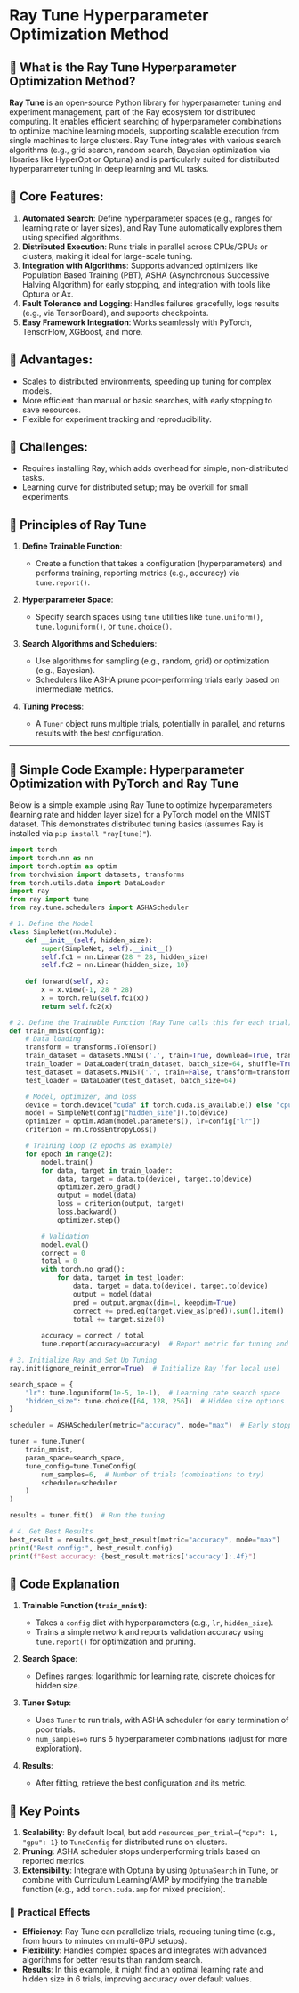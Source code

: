 # Ray Tune Hyperparameter Optimization Method
## 📖 What is the Ray Tune Hyperparameter Optimization Method?
**Ray Tune** is an open-source Python library for hyperparameter tuning and experiment management, part of the Ray ecosystem for distributed computing. It enables efficient searching of hyperparameter combinations to optimize machine learning models, supporting scalable execution from single machines to large clusters. Ray Tune integrates with various search algorithms (e.g., grid search, random search, Bayesian optimization via libraries like HyperOpt or Optuna) and is particularly suited for distributed hyperparameter tuning in deep learning and ML tasks.

## 📖 Core Features:
1. **Automated Search**: Define hyperparameter spaces (e.g., ranges for learning rate or layer sizes), and Ray Tune automatically explores them using specified algorithms.
2. **Distributed Execution**: Runs trials in parallel across CPUs/GPUs or clusters, making it ideal for large-scale tuning.
3. **Integration with Algorithms**: Supports advanced optimizers like Population Based Training (PBT), ASHA (Asynchronous Successive Halving Algorithm) for early stopping, and integration with tools like Optuna or Ax.
4. **Fault Tolerance and Logging**: Handles failures gracefully, logs results (e.g., via TensorBoard), and supports checkpoints.
5. **Easy Framework Integration**: Works seamlessly with PyTorch, TensorFlow, XGBoost, and more.

## 📖 Advantages:
- Scales to distributed environments, speeding up tuning for complex models.
- More efficient than manual or basic searches, with early stopping to save resources.
- Flexible for experiment tracking and reproducibility.

## 📖 Challenges:
- Requires installing Ray, which adds overhead for simple, non-distributed tasks.
- Learning curve for distributed setup; may be overkill for small experiments.


## 📖 Principles of Ray Tune
1. **Define Trainable Function**:
   - Create a function that takes a configuration (hyperparameters) and performs training, reporting metrics (e.g., accuracy) via `tune.report()`.

2. **Hyperparameter Space**:
   - Specify search spaces using `tune` utilities like `tune.uniform()`, `tune.loguniform()`, or `tune.choice()`.

3. **Search Algorithms and Schedulers**:
   - Use algorithms for sampling (e.g., random, grid) or optimization (e.g., Bayesian).
   - Schedulers like ASHA prune poor-performing trials early based on intermediate metrics.

4. **Tuning Process**:
   - A `Tuner` object runs multiple trials, potentially in parallel, and returns results with the best configuration.

---

## 📖 Simple Code Example: Hyperparameter Optimization with PyTorch and Ray Tune
Below is a simple example using Ray Tune to optimize hyperparameters (learning rate and hidden layer size) for a PyTorch model on the MNIST dataset. This demonstrates distributed tuning basics (assumes Ray is installed via `pip install "ray[tune]"`).

```python
import torch
import torch.nn as nn
import torch.optim as optim
from torchvision import datasets, transforms
from torch.utils.data import DataLoader
import ray
from ray import tune
from ray.tune.schedulers import ASHAScheduler

# 1. Define the Model
class SimpleNet(nn.Module):
    def __init__(self, hidden_size):
        super(SimpleNet, self).__init__()
        self.fc1 = nn.Linear(28 * 28, hidden_size)
        self.fc2 = nn.Linear(hidden_size, 10)
    
    def forward(self, x):
        x = x.view(-1, 28 * 28)
        x = torch.relu(self.fc1(x))
        return self.fc2(x)

# 2. Define the Trainable Function (Ray Tune calls this for each trial)
def train_mnist(config):
    # Data loading
    transform = transforms.ToTensor()
    train_dataset = datasets.MNIST('.', train=True, download=True, transform=transform)
    train_loader = DataLoader(train_dataset, batch_size=64, shuffle=True)
    test_dataset = datasets.MNIST('.', train=False, transform=transform)
    test_loader = DataLoader(test_dataset, batch_size=64)

    # Model, optimizer, and loss
    device = torch.device("cuda" if torch.cuda.is_available() else "cpu")
    model = SimpleNet(config["hidden_size"]).to(device)
    optimizer = optim.Adam(model.parameters(), lr=config["lr"])
    criterion = nn.CrossEntropyLoss()

    # Training loop (2 epochs as example)
    for epoch in range(2):
        model.train()
        for data, target in train_loader:
            data, target = data.to(device), target.to(device)
            optimizer.zero_grad()
            output = model(data)
            loss = criterion(output, target)
            loss.backward()
            optimizer.step()

        # Validation
        model.eval()
        correct = 0
        total = 0
        with torch.no_grad():
            for data, target in test_loader:
                data, target = data.to(device), target.to(device)
                output = model(data)
                pred = output.argmax(dim=1, keepdim=True)
                correct += pred.eq(target.view_as(pred)).sum().item()
                total += target.size(0)
        
        accuracy = correct / total
        tune.report(accuracy=accuracy)  # Report metric for tuning and pruning

# 3. Initialize Ray and Set Up Tuning
ray.init(ignore_reinit_error=True)  # Initialize Ray (for local use)

search_space = {
    "lr": tune.loguniform(1e-5, 1e-1),  # Learning rate search space
    "hidden_size": tune.choice([64, 128, 256])  # Hidden size options
}

scheduler = ASHAScheduler(metric="accuracy", mode="max")  # Early stopping scheduler

tuner = tune.Tuner(
    train_mnist,
    param_space=search_space,
    tune_config=tune.TuneConfig(
        num_samples=6,  # Number of trials (combinations to try)
        scheduler=scheduler
    )
)

results = tuner.fit()  # Run the tuning

# 4. Get Best Results
best_result = results.get_best_result(metric="accuracy", mode="max")
print("Best config:", best_result.config)
print(f"Best accuracy: {best_result.metrics['accuracy']:.4f}")
```



## 📖 Code Explanation
1. **Trainable Function (`train_mnist`)**:
   - Takes a `config` dict with hyperparameters (e.g., `lr`, `hidden_size`).
   - Trains a simple network and reports validation accuracy using `tune.report()` for optimization and pruning.

2. **Search Space**:
   - Defines ranges: logarithmic for learning rate, discrete choices for hidden size.

3. **Tuner Setup**:
   - Uses `Tuner` to run trials, with ASHA scheduler for early termination of poor trials.
   - `num_samples=6` runs 6 hyperparameter combinations (adjust for more exploration).

4. **Results**:
   - After fitting, retrieve the best configuration and its metric.



## 📖 Key Points
1. **Scalability**: By default local, but add `resources_per_trial={"cpu": 1, "gpu": 1}` to `TuneConfig` for distributed runs on clusters.
2. **Pruning**: ASHA scheduler stops underperforming trials based on reported metrics.
3. **Extensibility**: Integrate with Optuna by using `OptunaSearch` in Tune, or combine with Curriculum Learning/AMP by modifying the trainable function (e.g., add `torch.cuda.amp` for mixed precision).



### 📖 Practical Effects
- **Efficiency**: Ray Tune can parallelize trials, reducing tuning time (e.g., from hours to minutes on multi-GPU setups).
- **Flexibility**: Handles complex spaces and integrates with advanced algorithms for better results than random search.
- **Results**: In this example, it might find an optimal learning rate and hidden size in 6 trials, improving accuracy over default values.
